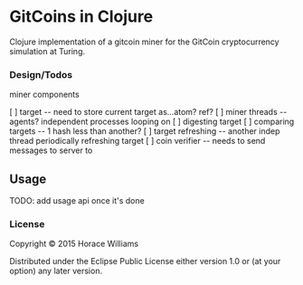 # GitCoins in Clojure

Clojure implementation of a gitcoin miner for the GitCoin cryptocurrency
simulation at Turing.


### Design/Todos

miner components

[ ] target -- need to store current target as...atom? ref?
[ ] miner threads -- agents? independent processes looping on
[ ] digesting target
[ ] comparing targets -- 1 hash less than another?
[ ] target refreshing -- another indep thread periodically refreshing target
[ ] coin verifier -- needs to send messages to server to 


## Usage

TODO: add usage api once it's done

### License

Copyright © 2015 Horace Williams

Distributed under the Eclipse Public License either version 1.0 or (at
your option) any later version.
